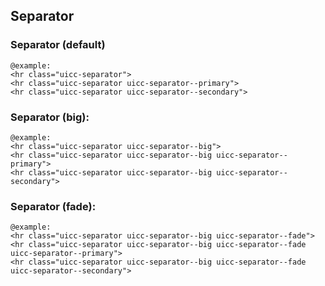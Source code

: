 ## Separator

### Separator (default)

    @example:
    <hr class="uicc-separator">
    <hr class="uicc-separator uicc-separator--primary">
    <hr class="uicc-separator uicc-separator--secondary">

### Separator (big):
  
    @example:
    <hr class="uicc-separator uicc-separator--big">
    <hr class="uicc-separator uicc-separator--big uicc-separator--primary">
    <hr class="uicc-separator uicc-separator--big uicc-separator--secondary">

### Separator (fade):
  
    @example:
    <hr class="uicc-separator uicc-separator--big uicc-separator--fade">
    <hr class="uicc-separator uicc-separator--big uicc-separator--fade uicc-separator--primary">
    <hr class="uicc-separator uicc-separator--big uicc-separator--fade uicc-separator--secondary">